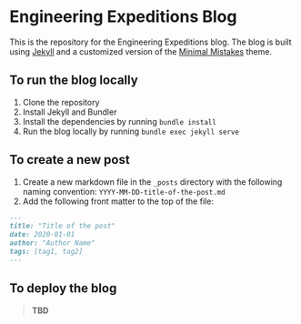 # Engineering Expeditions Blog

This is the repository for the Engineering Expeditions blog. The blog is built using [Jekyll](https://jekyllrb.com/) and a customized version of the [Minimal Mistakes](https://mmistakes.github.io/minimal-mistakes/) theme.

## To run the blog locally

1. Clone the repository
2. Install Jekyll and Bundler
3. Install the dependencies by running `bundle install`
4. Run the blog locally by running `bundle exec jekyll serve`

## To create a new post

1. Create a new markdown file in the `_posts` directory with the following naming convention: `YYYY-MM-DD-title-of-the-post.md`
2. Add the following front matter to the top of the file:

```md
---
title: "Title of the post"
date: 2020-01-01
author: "Author Name"
tags: [tag1, tag2]
---
```

## To deploy the blog

> **TBD**